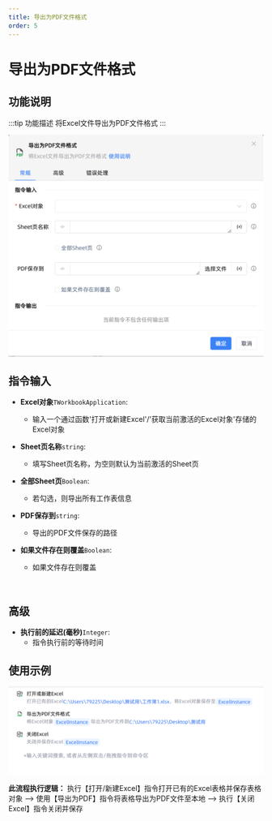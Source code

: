 ```yaml
---
title: 导出为PDF文件格式
order: 5
---
```


# 导出为PDF文件格式

## 功能说明

:::tip 功能描述
将Excel文件导出为PDF文件格式
:::

![导出为PDF文件格式](../../../assets/导出为PDF文件格式_command.png)

## 指令输入

- **Excel对象**`TWorkbookApplication`: 
    - 输入一个通过函数'打开或新建Excel'/'获取当前激活的Excel对象'存储的Excel对象

- **Sheet页名称**`string`: 
    - 填写Sheet页名称，为空则默认为当前激活的Sheet页

- **全部Sheet页**`Boolean`: 
    - 若勾选，则导出所有工作表信息

- **PDF保存到**`string`: 
    - 导出的PDF文件保存的路径

- **如果文件存在则覆盖**`Boolean`: 
    - 如果文件存在则覆盖

<br>

## 高级

- **执行前的延迟(毫秒)**`Integer`: 
    - 指令执行前的等待时间

## 使用示例

![alt text](<assets/Export to PDF/image.png>)

**此流程执行逻辑：** 执行【打开/新建Excel】指令打开已有的Excel表格并保存表格对象 --> 使用【导出为PDF】指令将表格导出为PDF文件至本地 --> 执行【关闭Excel】指令关闭并保存

